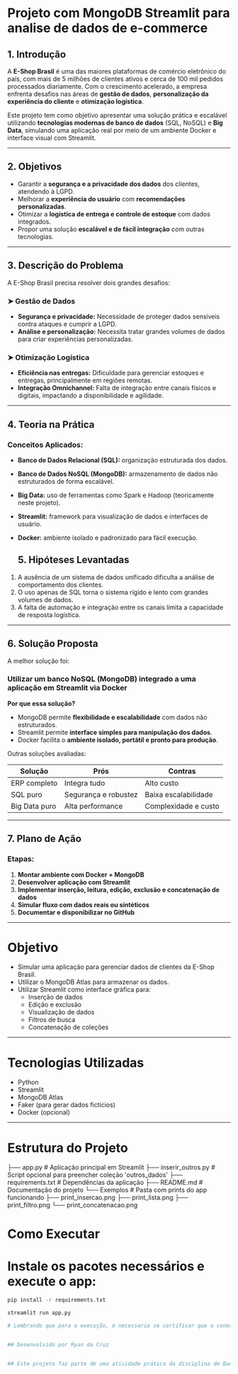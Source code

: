 # Projeto com MongoDB Streamlit para analise de dados de e-commerce

## 1. Introdução

A **E-Shop Brasil** é uma das maiores plataformas de comércio eletrônico do país, com mais de 5 milhões de clientes ativos e cerca de 100 mil pedidos processados diariamente. Com o crescimento acelerado, a empresa enfrenta desafios nas áreas de **gestão de dados**, **personalização da experiência do cliente** e **otimização logística**.

Este projeto tem como objetivo apresentar uma solução prática e escalável utilizando **tecnologias modernas de banco de dados** (SQL, NoSQL) e **Big Data**, simulando uma aplicação real por meio de um ambiente Docker e interface visual com Streamlit.

---

## 2. Objetivos

- Garantir a **segurança e a privacidade dos dados** dos clientes, atendendo à LGPD.
- Melhorar a **experiência do usuário** com **recomendações personalizadas**.
- Otimizar a **logística de entrega e controle de estoque** com dados integrados.
- Propor uma solução **escalável e de fácil integração** com outras tecnologias.

---

## 3. Descrição do Problema

A E-Shop Brasil precisa resolver dois grandes desafios:

### ➤ Gestão de Dados

- **Segurança e privacidade:** Necessidade de proteger dados sensíveis contra ataques e cumprir a LGPD.
- **Análise e personalização:** Necessita tratar grandes volumes de dados para criar experiências personalizadas.

### ➤ Otimização Logística

- **Eficiência nas entregas:** Dificuldade para gerenciar estoques e entregas, principalmente em regiões remotas.
- **Integração Omnichannel:** Falta de integração entre canais físicos e digitais, impactando a disponibilidade e agilidade.

---

## 4. Teoria na Prática

### Conceitos Aplicados:

- **Banco de Dados Relacional (SQL):** organização estruturada dos dados.
- **Banco de Dados NoSQL (MongoDB):** armazenamento de dados não estruturados de forma escalável.
- **Big Data:** uso de ferramentas como Spark e Hadoop (teoricamente neste projeto).
- **Streamlit:** framework para visualização de dados e interfaces de usuário.
- **Docker:** ambiente isolado e padronizado para fácil execução.

  ## 5. Hipóteses Levantadas

1. A ausência de um sistema de dados unificado dificulta a análise de comportamento dos clientes.
2. O uso apenas de SQL torna o sistema rígido e lento com grandes volumes de dados.
3. A falta de automação e integração entre os canais limita a capacidade de resposta logística.

---

## 6. Solução Proposta

A melhor solução foi:

### Utilizar um banco NoSQL (MongoDB) integrado a uma aplicação em Streamlit via Docker

**Por que essa solução?**

- MongoDB permite **flexibilidade e escalabilidade** com dados não estruturados.
- Streamlit permite **interface simples para manipulação dos dados**.
- Docker facilita o **ambiente isolado, portátil e pronto para produção**.

Outras soluções avaliadas:

| Solução | Prós | Contras |
|--------|------|---------|
| ERP completo | Integra tudo | Alto custo |
| SQL puro | Segurança e robustez | Baixa escalabilidade |
| Big Data puro | Alta performance | Complexidade e custo |

---

## 7. Plano de Ação

### Etapas:

1. **Montar ambiente com Docker + MongoDB**
2. **Desenvolver aplicação com Streamlit**
3. **Implementar inserção, leitura, edição, exclusão e concatenação de dados**
4. **Simular fluxo com dados reais ou sintéticos**
5. **Documentar e disponibilizar no GitHub**

---

  # Objetivo

- Simular uma aplicação para gerenciar dados de clientes da E-Shop Brasil.
- Utilizar o MongoDB Atlas para armazenar os dados.
- Utilizar Streamlit como interface gráfica para:
  - Inserção de dados
  - Edição e exclusão
  - Visualização de dados
  - Filtros de busca
  - Concatenação de coleções

---

# Tecnologias Utilizadas

- Python
- Streamlit
- MongoDB Atlas
- Faker (para gerar dados fictícios)
- Docker (opcional)

---

# Estrutura do Projeto

├── app.py # Aplicação principal em Streamlit
├── inserir_outros.py # Script opcional para preencher coleção 'outros_dados'
├── requirements.txt # Dependências da aplicação
├── README.md # Documentação do projeto
└── Exemplos # Pasta com prints do app funcionando
├── print_insercao.png
├── print_lista.png
├── print_filtro.png
└── print_concatenacao.png

# Como Executar

# Instale os pacotes necessários e execute o app:
```bash
pip install -r requirements.txt

streamlit run app.py

# Lembrando que para a execução, é necessario se certificar que a conexão com a internet está em fucnionamento e que a conta do MongoDB Atlas está configurada corretamente no app.py


## Desenvolvido por Ryan da Cruz


## Este projeto faz parte de uma atividade prática da disciplina de Banco de Dados e Big Data.
